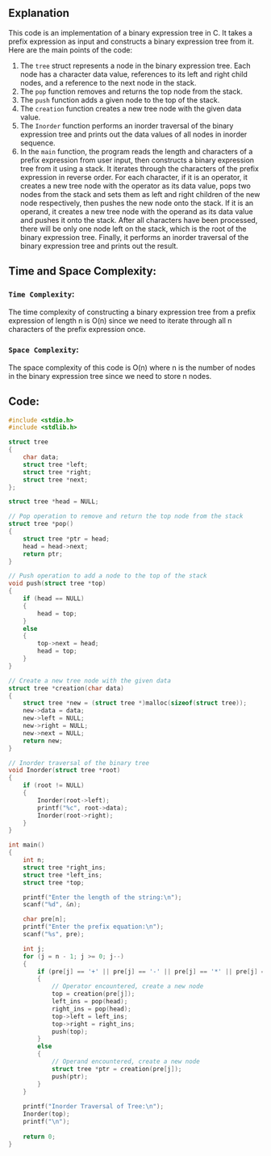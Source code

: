 ## Explanation
This code is an implementation of a binary expression tree in C. It takes a prefix expression as input and constructs a binary expression tree from it. Here are the main points of the code:
1. The `tree` struct represents a node in the binary expression tree. Each node has a character data value, references to its left and right child nodes, and a reference to the next node in the stack.
2. The `pop` function removes and returns the top node from the stack.
3. The `push` function adds a given node to the top of the stack.
4. The `creation` function creates a new tree node with the given data value.
5. The `Inorder` function performs an inorder traversal of the binary expression tree and prints out the data values of all nodes in inorder sequence.
6. In the `main` function, the program reads the length and characters of a prefix expression from user input, then constructs a binary expression tree from it using a stack. It iterates through the characters of the prefix expression in reverse order. For each character, if it is an operator, it creates a new tree node with the operator as its data value, pops two nodes from the stack and sets them as left and right children of the new node respectively, then pushes the new node onto the stack. If it is an operand, it creates a new tree node with the operand as its data value and pushes it onto the stack. After all characters have been processed, there will be only one node left on the stack, which is the root of the binary expression tree. Finally, it performs an inorder traversal of the binary expression tree and prints out the result.
    
## Time and Space Complexity:
### `Time Complexity`:
The time complexity of constructing a binary expression tree from a prefix expression of length n is O(n) since we need to iterate through all n characters of the prefix expression once.

### `Space Complexity`:
The space complexity of this code is O(n) where n is the number of nodes in the binary expression tree since we need to store n nodes.

## Code:
```c
#include <stdio.h>
#include <stdlib.h>

struct tree
{
    char data;
    struct tree *left;
    struct tree *right;
    struct tree *next;
};

struct tree *head = NULL;

// Pop operation to remove and return the top node from the stack
struct tree *pop()
{
    struct tree *ptr = head;
    head = head->next;
    return ptr;
}

// Push operation to add a node to the top of the stack
void push(struct tree *top)
{
    if (head == NULL)
    {
        head = top;
    }
    else
    {
        top->next = head;
        head = top;
    }
}

// Create a new tree node with the given data
struct tree *creation(char data)
{
    struct tree *new = (struct tree *)malloc(sizeof(struct tree));
    new->data = data;
    new->left = NULL;
    new->right = NULL;
    new->next = NULL;
    return new;
}

// Inorder traversal of the binary tree
void Inorder(struct tree *root)
{
    if (root != NULL)
    {
        Inorder(root->left);
        printf("%c", root->data);
        Inorder(root->right);
    }
}

int main()
{
    int n;
    struct tree *right_ins;
    struct tree *left_ins;
    struct tree *top;

    printf("Enter the length of the string:\n");
    scanf("%d", &n);

    char pre[n];
    printf("Enter the prefix equation:\n");
    scanf("%s", pre);

    int j;
    for (j = n - 1; j >= 0; j--)
    {
        if (pre[j] == '+' || pre[j] == '-' || pre[j] == '*' || pre[j] == '/' || pre[j] == '^')
        {
            // Operator encountered, create a new node
            top = creation(pre[j]);
            left_ins = pop(head);
            right_ins = pop(head);
            top->left = left_ins;
            top->right = right_ins;
            push(top);
        }
        else
        {
            // Operand encountered, create a new node
            struct tree *ptr = creation(pre[j]);
            push(ptr);
        }
    }
    
    printf("Inorder Traversal of Tree:\n");
    Inorder(top);
    printf("\n");
    
    return 0;
}
```
